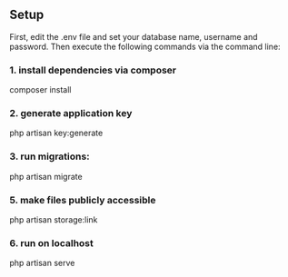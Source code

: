 ## Setup

First, edit the .env file and set your database name, username and password. Then execute the following commands via the command line:

### 1. install dependencies via composer
composer install

### 2. generate application key
php artisan key:generate

### 3. run migrations:
php artisan migrate

### 5. make files publicly accessible
php artisan storage:link

### 6. run on localhost
php artisan serve
